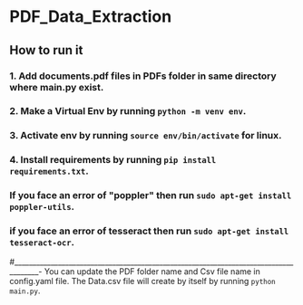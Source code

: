 # PDF_Data_Extraction

## How to run it
### 1. Add documents.pdf files in PDFs folder in same directory where main.py exist.
### 2. Make a Virtual Env by running `python -m venv env`. 
### 3. Activate env by running `source env/bin/activate` for linux.
### 4. Install requirements by running `pip install requirements.txt`.

### If you face an error of "poppler" then run `sudo apt-get install poppler-utils`.
### if you face an error of tesseract then run `sudo apt-get install tesseract-ocr`.

#_____________________________________________________________________________________-
You can update the PDF folder name and Csv file name in config.yaml file.
The Data.csv file will create by itself by running `python main.py`.
